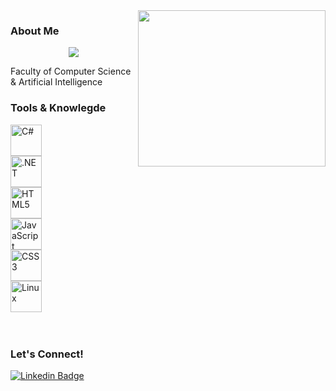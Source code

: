 <img width="300" height="250" align="right" src="https://th.bing.com/th/id/R.b8621d221ed49bf3bf0abcb7e7efee87?rik=%2fVxsz46vZmIy9w&pid=ImgRaw&r=0">

### About Me
<p align="center">
  <img src="https://readme-typing-svg.demolab.com/?lines=Hello%2C+I%27m+Mohamed;Backend+Developer+(.NET);Feel+Free+to+Explore+My+Projects!%3B&font=Times+new+roman&center=true&width=380&height=75&duration=3000&pause=300&color=000000" >
</p>
Faculty of Computer Science & Artificial Intelligence
 
### Tools & Knowlegde
<div style="display: grid;">
<a href="https://docs.microsoft.com/en-us/dotnet/csharp/" target="_blank"><img  src="https://profilinator.rishav.dev/skills-assets/csharp-original.svg" alt="C#" height="50" ></a>  
<a href="https://dotnet.microsoft.com/download/dotnet-framework" target="_blank"><img src="https://profilinator.rishav.dev/skills-assets/dot-net-original-wordmark.svg" alt=".NET" height="50" ></a>  
<a href="https://en.wikipedia.org/wiki/HTML5" target="_blank"><img src="https://profilinator.rishav.dev/skills-assets/html5-original-wordmark.svg" alt="HTML5" height="50" ></a>  
<a href="https://www.javascript.com/" target="_blank"><img  src="https://profilinator.rishav.dev/skills-assets/javascript-original.svg" alt="JavaScript" height="50" ></a>  
<a href="https://www.w3schools.com/css/" target="_blank"><img  src="https://profilinator.rishav.dev/skills-assets/css3-original-wordmark.svg" alt="CSS3" height="50" ></a>  
<a href="https://www.linux.org/" target="_blank"><img  src="https://profilinator.rishav.dev/skills-assets/linux-original.svg" alt="Linux" height="50" /></a>  
</div>
</br>
</br>

### Let's Connect!
[![Linkedin Badge](https://img.shields.io/badge/-LinkedIn-0e76a8?style=flat-square&logo=Linkedin&logoColor=white)](www.linkedin.com/in/mohamed-khaled-work)




<!--
**MohamedKhaledWORK/MohamedKhaledWORK** is a ✨ _special_ ✨ repository because its `README.md` (this file) appears on your GitHub profile.

Here are some ideas to get you started:

- 🔭 I’m currently working on ...
- 🌱 I’m currently learning ...
- 👯 I’m looking to collaborate on ...
- 🤔 I’m looking for help with ...
- 💬 Ask me about ...
- 📫 How to reach me: ...
- 😄 Pronouns: ...
- ⚡ Fun fact: ...
-->
